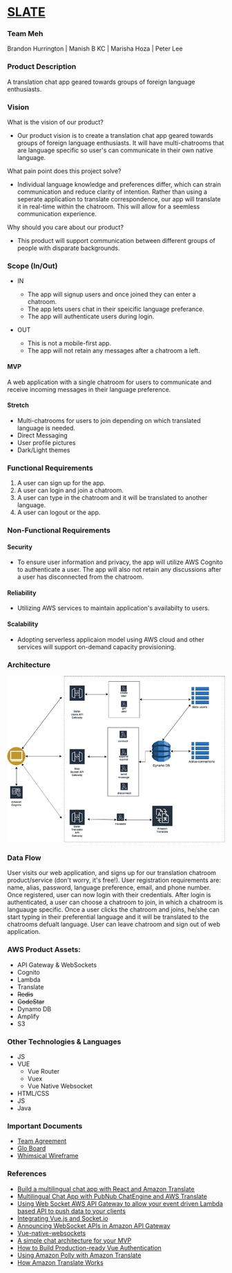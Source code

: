 # [SLATE](http://slate-app-front-end.s3-website-us-west-2.amazonaws.com/#/)

### Team Meh
Brandon Hurrington | Manish B KC | Marisha Hoza | Peter Lee
 
### Product Description
A translation chat app geared towards groups of foreign language enthusiasts. 

### Vision

What is the vision of our product?
- Our product vision is to create a translation chat app geared towards groups of foreign language enthusiasts. It will have multi-chatrooms that are language specific so user's can communicate in their own native language. 

What pain point does this project solve?
- Individual language knowledge and preferences differ, which can strain communication and reduce clarity of intention. Rather than using a seperate application to translate correspondence, our app will translate it in real-time within the chatroom. This will allow for a seemless communication experience. 

Why should you care about our product?
- This product will support communication between different groups of people with disparate backgrounds. 

### Scope (In/Out)
- IN 
	- The app will signup users and once joined they can enter a chatroom.
	- The app lets users chat in their speicific language preferance. 
	- The app will authenticate users during login.

- OUT 
	- This is not a mobile-first app. 
	- The app will not retain any messages after a chatroom a left. 

#### MVP
A web application with a single chatroom for users to communicate and receive incoming messages in their language preference.

#### Stretch
 - Multi-chatrooms for users to join depending on which translated language is needed. 
 - Direct Messaging
 - User profile pictures
 - Dark/Light themes

### Functional Requirements
1. A user can sign up for the app. 
2. A user can login and join a chatroom.
3. A user can type in the chatroom and it will be translated to another language. 
4. A user can logout or the app.

### Non-Functional Requirements
 #### Security
 - To ensure user information and privacy, the app will utilize AWS Cognito to authenticate a user. The app will also not retain any discussions after a user has disconnected from the chatroom. 
 #### Reliability
 - Utilizing AWS services to maintain application's availabilty to users. 
#### Scalability
 - Adopting serverless applicaion model using AWS cloud and other services will support on-demand capacity provisioning. 

### Architecture
![Architecture](https://github.com/SlateAppProject/Slate/blob/dev/docs/arc.jpg)

### Data Flow
User visits our web application, and signs up for our translation chatroom product/service (don't worry, it's free!). User registration requirements are: name, alias, password, language preference, email, and phone number. Once registered, user can now login with their credentials. After login is authenticated, a user can choose a chatroom to join, in which a chatroom is languauge specific. Once a user clicks the chatroom and joins, he/she can start typing in their preferential language and it will be translated to the chatrooms defualt language. User can leave chatroom and sign out of web application.

### AWS Product Assets:
 - API Gateway & WebSockets
 - Cognito
 - Lambda
 - Translate
 - <strike>Redis</strike>
 - <strike>CodeStar</strike>
 - Dynamo DB
 - Amplify
 - S3
 
### Other Technologies & Languages
 - JS
 - VUE
   - Vue Router
   - Vuex
   - Vue Native Websocket
 - HTML/CSS
 - JS
 - Java
 
### Important Documents
* [Team Agreement](docs/Team-Agreement.md)
* [Glo Board](https://app.gitkraken.com/glo/board/XZOBl6r2-gAPzcbw)
* [Whimsical Wireframe](https://whimsical.com/4Jpa6FyPKYeXfBFEGr25dt)

### References
- [Build a multilingual chat app with React and Amazon Translate](https://pusher.com/tutorials/multilingual-chat-react-amazon-translate)
- [Multilingual Chat App with PubNub ChatEngine and AWS Translate](https://github.com/shyampurk/ChatEngineWithAWSTranslate)
- [Using Web Socket AWS API Gateway to allow your event driven Lambda based API to push data to your clients](https://medium.com/build-succeeded/using-web-socket-aws-api-gateway-to-allow-your-event-driven-lambda-based-api-to-push-data-to-your-212855db344b)
- [Integrating Vue.js and Socket.io](https://alligator.io/vuejs/vue-socketio/)
- [Announcing WebSocket APIs in Amazon API Gateway](https://aws.amazon.com/blogs/compute/announcing-websocket-apis-in-amazon-api-gateway/)
- [Vue-native-websockets](https://www.npmjs.com/package/vue-native-websocket)
- [A simple chat architecture for your MVP](https://cheesecakelabs.com/blog/simple-chat-architecture-mvp/)
- [How to Build Production-ready Vue Authentication](https://dev.to/dabit3/how-to-build-production-ready-vue-authentication-23mk)
- [Using Amazon Polly with Amazon Translate](https://docs.aws.amazon.com/translate/latest/dg/examples-polly.html)
- [How Amazon Translate Works](https://docs.aws.amazon.com/translate/latest/dg/how-it-works.html#how-it-works-language-codes)

